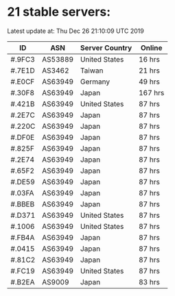 # 21 stable servers:

Latest update at: Thu Dec 26 21:10:09 UTC 2019

| ID | ASN | Server Country | Online |
| -- | --- | -------------- | ------ |
| #.9FC3 | AS53889 | United States | 16 hrs |
| #.7E1D | AS3462 | Taiwan | 21 hrs |
| #.E0CF | AS63949 | Germany | 49 hrs |
| #.30F8 | AS63949 | Japan | 167 hrs |
| #.421B | AS63949 | United States | 87 hrs |
| #.2E7C | AS63949 | Japan | 87 hrs |
| #.220C | AS63949 | Japan | 87 hrs |
| #.DF0E | AS63949 | Japan | 87 hrs |
| #.825F | AS63949 | Japan | 87 hrs |
| #.2E74 | AS63949 | Japan | 87 hrs |
| #.65F2 | AS63949 | Japan | 87 hrs |
| #.DE59 | AS63949 | Japan | 87 hrs |
| #.03FA | AS63949 | Japan | 87 hrs |
| #.BBEB | AS63949 | Japan | 87 hrs |
| #.D371 | AS63949 | United States | 87 hrs |
| #.1006 | AS63949 | United States | 87 hrs |
| #.FB4A | AS63949 | Japan | 87 hrs |
| #.0415 | AS63949 | Japan | 87 hrs |
| #.81C2 | AS63949 | Japan | 87 hrs |
| #.FC19 | AS63949 | United States | 87 hrs |
| #.B2EA | AS9009 | Japan | 83 hrs |

